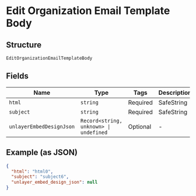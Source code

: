 
# Edit Organization Email Template Body

## Structure

`EditOrganizationEmailTemplateBody`

## Fields

| Name | Type | Tags | Description |
|  --- | --- | --- | --- |
| `html` | `string` | Required | SafeString |
| `subject` | `string` | Required | SafeString |
| `unlayerEmbedDesignJson` | `Record<string, unknown> \| undefined` | Optional | - |

## Example (as JSON)

```json
{
  "html": "html0",
  "subject": "subject6",
  "unlayer_embed_design_json": null
}
```

